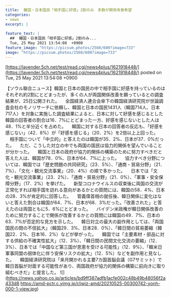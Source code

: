 ```yaml
---
title:  韓国・日本国民「相手国に好感」2割のみ　多数が関係改善希望  
categories:
- news
excerpt: |
  
feature_text: |
  ##  韓国・日本国民「相手国に好感」2割のみ...
  Tue, 25 May 2021 13:54:08  +0900
feature_image: "https://picsum.photos/2560/600?image=733"
image: "https://picsum.photos/2560/600?image=733"
---
```


[https://lavender.5ch.net/test/read.cgi/news4plus/1621918448/](https://lavender.5ch.net/test/read.cgi/news4plus/1621918448/)
posted on Tue, 25 May 2021 13:54:08  +0900

<!--more-->

【ソウル聯合ニュース】韓国と日本の国民の中で相手国に好感を持っているのはそれぞれ約2割にとどまったが、多くの人が両国関係改善を願っているとの調査結果が、25日公開された。 　全国経済人連合会傘下の韓国経済研究院が世論調査会社のモノリサーチに依頼し、韓国と日本の国民1431人（韓国714人、日本717人）を対象に実施した調査結果によると、日本に対して好感を感じるとした韓国の回答者の割合は16．7%にとどまった一方、好感を感じないとした人は48．1%と半分近くを占めた。 　韓国に対する日本の回答者の反応も、「好感を感じない」（42．8%）が「好感を感じる」（20．2%）を2倍以上上回った。 　相手国について「中立的」と答えたのは韓国が35．2%、日本が37．0%だった。 　ただ、こうした対立の中でも両国の国民は協力的関係を望んでいることが分かった。 　韓国と日本の政府が協力的関係の構築のために努力すべきだと答えた人は、韓国が78．0%、日本が64．7%に上った。 　協力すべき分野については、韓国では「歴史問題の共同研究」（23．5%）、「通商・貿易分野」（21．7%）、「文化・観光交流事業」（20．4%）の順で多かった。 　日本では「文化・観光交流事業」（23．2%）、「通商・貿易分野」（21．0%）、「軍事・安全保障分野」（17．2%）を挙げた。 　新型コロナウイルスの収束後に両国の交流が正常化すれば相手国を訪れる意向があるかとの質問には、韓国の58．4%、日本の28．3%が肯定的に回答した。 　菅義偉首相の就任後、韓日関係に変化はないと答えた割合は韓国が64．7%、日本が68．3%だった。「改善された」と答えたのは両国ともに5．6%にとどまった。 　バイデン米政権が韓日関係改善のために努力することで関係が改善するかとの質問には韓国の49．7%、日本の63．7%が否定的な見方を示した。 　韓日対立の最大の副作用としては、「両国国民の間の不信拡大」（韓国29．3%、日本28．0%）、「韓日間の貿易萎縮（韓国22．2%、日本16．2%）などが挙がった。 　韓国では「主要素材・部品に対する供給の不確実性拡大」（12．3%）、「韓日間の民間文化交流の萎縮」（12．3%）、日本では「中国など第三国が恩恵を受ける可能性」（12．9%）、「韓米日軍事同盟の弱体化に伴う安保リスクの拡大」（12．5%）などを副作用と見なした。 　韓国経済研究院は「来月開かれる主要7カ国首脳会議（G7サミット）で韓日首脳が対面する可能性があり、両国政府が協力的関係の構築に前向きに取り組むべきだ」と提言した。 ![](https://news.yahoo.co.jp/articles/bd9ff387adfb1acfe002c48b49b48056f2a433d8 https://amd-pctr.c.yimg.jp/r/iwiz-amd/20210525-00300742-yonh-000-1-view.jpg)
